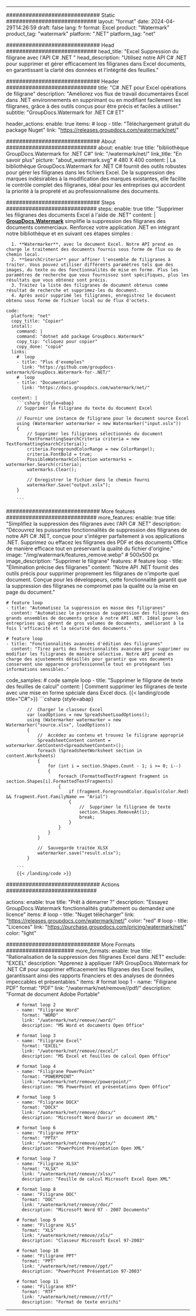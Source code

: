 
---
############################# Static ############################
layout: "format"
date:  2024-04-29T14:26:59
draft: false
lang: fr
format: Excel
product: "Watermark"
product_tag: "watermark"
platform: ".NET"
platform_tag: "net"

############################# Head ############################
head_title: "Excel Suppression du filigrane avec l'API C# .NET "
head_description: "Utilisez notre API C# .NET pour supprimer et gérer efficacement les filigranes dans Excel documents, en garantissant la clarté des données et l'intégrité des feuilles."

############################# Header ############################
title: "C# .NET pour Excel opérations de filigrane" 
description: "Améliorez vos flux de travail documentaires Excel dans .NET environnements en supprimant ou en modifiant facilement les filigranes, grâce à des outils conçus pour être précis et faciles à utiliser."
subtitle: "GroupDocs.Watermark for .NET C# ET" 

header_actions:
  enable: true
  items:
    #  loop
    - title: "Téléchargement gratuit du package Nuget"
      link: "https://releases.groupdocs.com/watermark/net/"
      
############################# About ############################
about:
    enable: true
    title: "bibliothèque GroupDocs.Watermark for .NET C#"
    link: "/watermark/net/"
    link_title: "En savoir plus"
    picture: "about_watermark.svg" # 480 X 400
    content: |
       La bibliothèque GroupDocs.Watermark for .NET C# fournit des outils robustes pour gérer les filigranes dans les fichiers Excel. De la suppression des marques indésirables à la modification des marques existantes, elle facilite le contrôle complet des filigranes, idéal pour les entreprises qui accordent la priorité à la propreté et au professionnalisme des documents.

############################# Steps ############################
steps:
    enable: true
    title: "Supprimer les filigranes des documents Excel à l'aide de .NET"
    content: |
      **[GroupDocs.Watermark](https://products.groupdocs.com/watermark/net/)** simplifie la suppression des filigranes des documents commerciaux. Renforcez votre application .NET en intégrant notre bibliothèque et en suivant ces étapes simples :
      
      1. **Watermarker**, avec le document Excel. Notre API prend en charge le traitement des documents fournis sous forme de flux ou de chemin local.
      2. **SearchCriteria** pour affiner l'ensemble de filigranes à traiter. Vous pouvez utiliser différents paramètres tels que des images, du texte ou des fonctionnalités de mise en forme. Plus les paramètres de recherche que vous fournissez sont spécifiques, plus les résultats que vous obtenez sont précis.
      3. Traitez la liste des filigranes de document obtenus comme résultat de recherche et supprimez-les du document.
      4. Après avoir supprimé les filigranes, enregistrez le document obtenu sous forme de fichier local ou de flux d'octets.
   
    code:
      platform: "net"
      copy_title: "Copier"
      install:
        command: |
        command: "dotnet add package GroupDocs.Watermark"
        copy_tip: "cliquez pour copier"
        copy_done: "copié"
      links:
        #  loop
        - title: "Plus d'exemples"
          link: "https://github.com/groupdocs-watermark/GroupDocs.Watermark-for-.NET/"
        #  loop
        - title: "Documentation"
          link: "https://docs.groupdocs.com/watermark/net/"
          
      content: |
        ```csharp {style=abap}
        // Supprimer le filigrane du texte du document Excel

        // Fournir une instance de filigrane pour le document source Excel
        using (Watermarker watermarker = new Watermarker("input.xslx"))
        {
            // Supprimer les filigranes sélectionnés du document
            TextFormattingSearchCriteria criteria = new TextFormattingSearchCriteria();
            criteria.ForegroundColorRange = new ColorRange();
            criteria.FontBold = true;
            PossibleWatermarkCollection watermarks = watermarker.Search(criteria);
            watermarks.Clear();

            // Enregistrer le fichier dans le chemin fourni
            watermarker.Save("output.xslx");
        }
        
        ```            

############################# More features ############################
more_features:
  enable: true
  title: "Simplifiez la suppression des filigranes avec l'API C# .NET"
  description: "Découvrez les puissantes fonctionnalités de suppression des filigranes de notre API C# .NET, conçue pour s'intégrer parfaitement à vos applications .NET. Supprimez ou effacez les filigranes des PDF et des documents Office de manière efficace tout en préservant la qualité du fichier d'origine."
  image: "/img/watermark/features_remove.webp" # 500x500 px
  image_description: "Supprimer le filigrane"
  features:
    # feature loop
    - title: "Élimination précise des filigranes"
      content: "Notre API .NET fournit des outils précis pour supprimer proprement les filigranes de n'importe quel document. Conçue pour les développeurs, cette fonctionnalité garantit que la suppression des filigranes ne compromet pas la qualité ou la mise en page du document."

    # feature loop
    - title: "Automatisez la suppression en masse des filigranes"
      content: "Automatisez le processus de suppression des filigranes des grands ensembles de documents grâce à notre API .NET. Idéal pour les entreprises qui gèrent de gros volumes de documents, améliorant à la fois l'efficacité et la sécurité des documents."

    # feature loop
    - title: "Fonctionnalités avancées d'édition des filigranes"
      content: "Tirez parti des fonctionnalités avancées pour supprimer ou modifier les filigranes de manière sélective. Notre API prend en charge des ajustements détaillés pour garantir que vos documents conservent une apparence professionnelle tout en protégeant les informations sensibles."
      
  code_samples:
    # code sample loop
    - title: "Supprimer le filigrane de texte des feuilles de calcul"
      content: |
        Comment supprimer les filigranes de texte avec une mise en forme spéciale dans Excel docs.
        {{< landing/code title="C#">}}
        ```csharp {style=abap}
        
            //  Charger le classeur Excel
            var loadOptions = new SpreadsheetLoadOptions();
            using (Watermarker watermarker = new Watermarker("source.xlsx", loadOptions))
            {
                //  Accédez au contenu et trouvez le filigrane approprié
                SpreadsheetContent content = watermarker.GetContent<SpreadsheetContent>();
                foreach (SpreadsheetWorksheet section in content.Worksheets)
                {
                    for (int i = section.Shapes.Count - 1; i >= 0; i--)
                    {
                        foreach (FormattedTextFragment fragment in section.Shapes[i].FormattedTextFragments)
                        {
                            if (fragment.ForegroundColor.Equals(Color.Red) && fragment.Font.FamilyName == "Arial")
                            {
                                //  Supprimer le filigrane de texte
                                section.Shapes.RemoveAt(i);
                                break;
                            }
                        }
                    }
                }

                //  Sauvegarde traitée XLSX
                watermarker.save("result.xlsx");
            }

        ```
        {{< /landing/code >}}


############################# Actions ############################

actions:
  enable: true
  title: "Prêt à démarrer ?"
  description: "Essayez GroupDocs.Watermark fonctionnalités gratuitement ou demandez une licence"
  items:
    #  loop
    - title: "Nuget télécharger"
      link: "https://releases.groupdocs.com/watermark/net/"
      color: "red"
        #  loop
    - title: "Licences"
      link: "https://purchase.groupdocs.com/pricing/watermark/net/"
      color: "light"


############################# More Formats #####################
more_formats:
    enable: true
    title: "Rationalisation de la suppression des filigranes Excel dans .NET"
    exclude: "EXCEL"
    description: "Apprenez à appliquer l'API GroupDocs.Watermark for .NET C# pour supprimer efficacement les filigranes des Excel feuilles, garantissant ainsi des rapports financiers et des analyses de données impeccables et présentables."
    items: 
        # format loop 1
        - name: "Filigrane PDF"
          format: "PDF"
          link: "/watermark/net/remove//pdf/"
          description: "Format de document Adobe Portable"

        # format loop 2
        - name: "Filigrane Word"
          format: "WORD"
          link: "/watermark/net/remove//word/"
          description: "MS Word et documents Open Office"
          
        # format loop 3
        - name: "Filigrane Excel"
          format: "EXCEL"
          link: "/watermark/net/remove//excel/"
          description: "MS Excel et feuilles de calcul Open Office"

        # format loop 4
        - name: "Filigrane PowerPoint"
          format: "POWERPOINT"
          link: "/watermark/net/remove//powerpoint/"
          description: "MS PowerPoint et présentations Open Office"

        # format loop 5
        - name: "Filigrane DOCX"
          format: "DOCX"
          link: "/watermark/net/remove//docx/"
          description: "Microsoft Word Ouvrir un document XML"
          
        # format loop 6
        - name: "Filigrane PPTX"
          format: "PPTX"
          link: "/watermark/net/remove//pptx/"
          description: "PowerPoint Présentation Open XML"
          
        # format loop 7
        - name: "Filigrane XLSX"
          format: "XLSX"
          link: "/watermark/net/remove//xlsx/"
          description: "Feuille de calcul Microsoft Excel Open XML"

        # format loop 8
        - name: "Filigrane DOC"
          format: "DOC"
          link: "/watermark/net/remove//doc/"
          description: "Microsoft Word 97 - 2007 Documento"

        # format loop 9
        - name: "Filigrane XLS"
          format: "XLS"
          link: "/watermark/net/remove//xls/"
          description: "Classeur Microsoft Excel 97-2003"

        # format loop 10
        - name: "Filigrane PPT"
          format: "PPT"
          link: "/watermark/net/remove//ppt/"
          description: "PowerPoint Présentation 97-2003"

        # format loop 11
        - name: "Filigrane RTF"
          format: "RTF"
          link: "/watermark/net/remove//rtf/"
          description: "Format de texte enrichi"

---